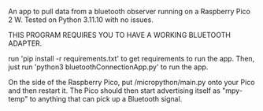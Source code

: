 An app to pull data from a bluetooth observer running on a Raspberry Pico 2 W.
Tested on Python 3.11.10 with no issues.

THIS PROGRAM REQUIRES YOU TO HAVE A WORKING BLUETOOTH ADAPTER.

run 'pip install -r requirements.txt' to get requirements to run the app.
Then, just run 'python3 bluetoothConnectionApp.py' to run the app.

On the side of the Raspberry Pico, put /micropython/main.py onto your Pico and then restart it.  The Pico should then start advertising itself as "mpy-temp" to anything that can pick up a Bluetooth signal.
